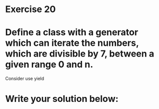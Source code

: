 # Exercise 20
# Define a class with a generator which can iterate the numbers, which are divisible by 7, between a given range 0 and n.



Consider use yield





# Write your solution below:
